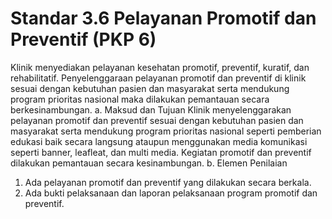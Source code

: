 # Standar 3.6 Pelayanan Promotif dan Preventif (PKP 6) 
Klinik menyediakan pelayanan kesehatan promotif, preventif, kuratif, dan rehabilitatif. Penyelenggaraan pelayanan promotif dan preventif di klinik sesuai dengan kebutuhan pasien dan masyarakat serta mendukung program prioritas nasional maka dilakukan pemantauan secara berkesinambungan. 
a. Maksud dan Tujuan 
Klinik menyelenggarakan pelayanan promotif dan preventif sesuai dengan kebutuhan pasien dan masyarakat serta mendukung program prioritas nasional seperti pemberian edukasi baik secara langsung ataupun menggunakan media komunikasi seperti banner, leafleat, dan multi media.  Kegiatan promotif dan preventif dilakukan pemantauan secara kesinambungan. 
b. Elemen Penilaian  
1) Ada pelayanan promotif dan preventif yang dilakukan secara berkala. 
2) Ada bukti pelaksanaan dan laporan pelaksanaan program promotif dan preventif. 
